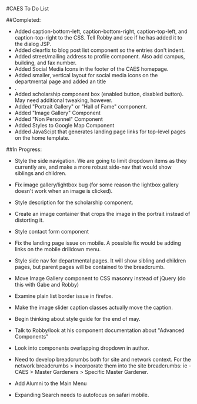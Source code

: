 #CAES To Do List

##Completed:
- Added caption-bottom-left, caption-bottom-right, caption-top-left, and caption-top-right to the CSS.  Tell Robby and see if he has added it to the dialog JSP.
- Added clearfix to blog post list component so the entries don't indent.
- Added street/mailing address to profile component.  Also add campus, building, and fax number.
- Added Social Media Icons in the footer of the CAES homepage.
- Added smaller, vertical layout for social media icons on the departmental page and added an title <li>.
- Added scholarship component box (enabled button, disabled button).  May need additional tweaking, however.
- Added "Portrait Gallery" or "Hall of Fame" component.
- Added "Image Gallery" Component
- Added "Non Personnel" Component
- Added Styles to Google Map Component
- Added JavaScipt that generates landing page links for top-level pages on the home template.

##In Progress:

- Style the side navigation. We are going to limit dropdown items as they currently are, and make a more robust side-nav that would show siblings and children.
- Fix image gallery/lightbox bug (for some reason the lightbox gallery doesn't work when an image is clicked).
- Style description for the scholarship component.
- Create an image container that crops the image in the portrait instead of distorting it.

- Style contact form component
- Fix the landing page issue on mobile.  A possible fix would be adding links on the mobile drilldown menu.
- Style side nav for departmental pages.  It will show sibling and children pages, but parent pages will be contained to the breadcrumb.
- Move Image Gallery component to CSS masonry instead of jQuery (do this with Gabe and Robby)
- Examine plain list border issue in firefox.
- Make the image slider caption classes actually move the caption.
- Begin thinking about style guide for the end of may.
- Talk to Robby/look at his component documentation about "Advanced Components"
- Look into components overlapping dropdown in author.
- Need to develop breadcrumbs both for site and network context.  For the network breadcrumbs > incorporate them into the site breadcrumbs:
ie - CAES > Master Gardeners > Specific Master Gardener.
- Add Alumni to the Main Menu
- Expanding Search needs to autofocus on safari mobile.
